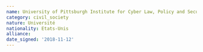 ```yaml
---
name: University of Pittsburgh Institute for Cyber Law, Policy and Security (Pitt Cyber)
category: civil_society
nature: Université
nationality: Etats-Unis
alliance: 
date_signed: '2018-11-12'
---
```

    
